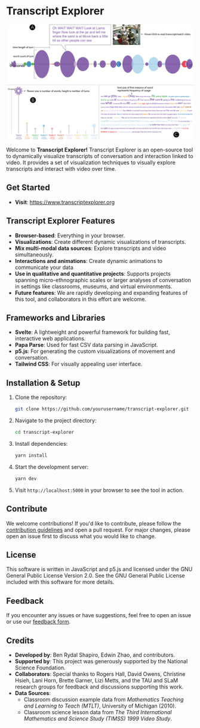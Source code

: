 # Transcript Explorer

![repo](./static/images/te-background.png)

Welcome to **Transcript Explorer!** Transcript Explorer is an open-source tool to dynamically visualize transcripts of conversation and interaction linked to video. It provides a set of visualization techniques to visually explore transcripts and interact with video over time.

## Get Started

- **Visit**: https://www.transcriptexplorer.org

## Transcript Explorer Features

- **Browser-based**: Everything in your browser.
- **Visualizations**: Create different dynamic visualizations of transcripts.
- **Mix multi-modal data sources**: Explore transcripts and video simultaneously.
- **Interactions and animations**: Create dynamic animations to communicate your data
- **Use in qualitative and quantitative projects**: Supports projects spanning micro-ethnographic scales or larger analyses of conversation in settings like classrooms, museums, and virtual environments.
- **Future features**: We are rapidly developing and expanding features of this tool, and collaborators in this effort are welcome.

## Frameworks and Libraries

- **Svelte**: A lightweight and powerful framework for building fast, interactive web applications.
- **Papa Parse**: Used for fast CSV data parsing in JavaScript.
- **p5.js**: For generating the custom visualizations of movement and conversation.
- **Tailwind CSS**: For visually appealing user interface.

## Installation & Setup

1. Clone the repository:

   ```bash
   git clone https://github.com/yourusername/transcript-explorer.git
   ```

2. Navigate to the project directory:

   ```bash
   cd transcript-explorer
   ```

3. Install dependencies:

   ```bash
   yarn install
   ```

4. Start the development server:

   ```bash
   yarn dev
   ```

5. Visit `http://localhost:5000` in your browser to see the tool in action.

## Contribute

We welcome contributions! If you'd like to contribute, please follow the [contribution guidelines](CONTRIBUTING.md) and open a pull request. For major changes, please open an issue first to discuss what you would like to change.

## License

This software is written in JavaScript and p5.js and licensed under the GNU General Public License Version 2.0. See the GNU General Public License included with this software for more details.

## Feedback

If you encounter any issues or have suggestions, feel free to open an issue or use our [feedback form](https://forms.gle/WaeHRt5Hug3fYzKW9).

## Credits

- **Developed by**: Ben Rydal Shapiro, Edwin Zhao, and contributors.
- **Supported by**: This project was generously supported by the National Science Foundation.
- **Collaborators**: Special thanks to Rogers Hall, David Owens, Christine Hsieh, Lani Horn, Brette Garner, Lizi Metts, and the TAU and SLaM research groups for feedback and discussions supporting this work.
- **Data Sources**:
  - Classroom discussion example data from _Mathematics Teaching and Learning to Teach (MTLT)_, University of Michigan (2010).
  - Classroom science lesson data from _The Third International Mathematics and Science Study (TIMSS) 1999 Video Study_.
